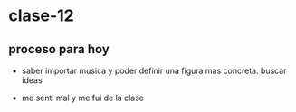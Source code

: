 # clase-12
## proceso para hoy
- saber importar musica y poder definir una figura mas concreta. buscar ideas 

- me senti mal y me fui de la clase 
